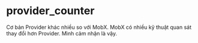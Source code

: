# provider_counter

Cơ bản Provider khác nhiều so với MobX. MobX có nhiều kỹ thuật quan sát thay đổi hơn Provider. Mình cảm nhận là vậy.